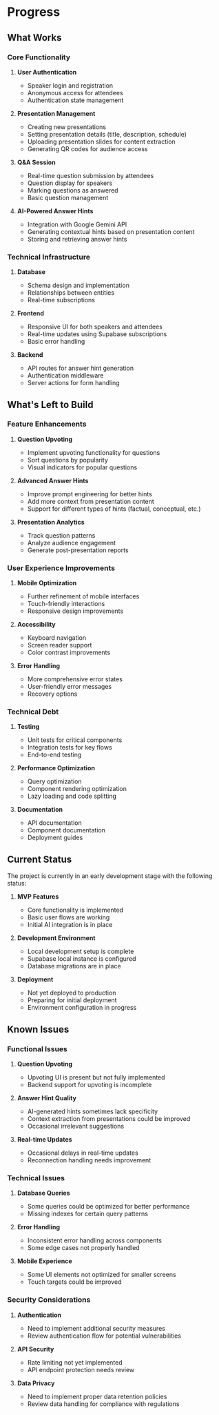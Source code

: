 # Progress

## What Works

### Core Functionality

1. **User Authentication**

   - Speaker login and registration
   - Anonymous access for attendees
   - Authentication state management

2. **Presentation Management**

   - Creating new presentations
   - Setting presentation details (title, description, schedule)
   - Uploading presentation slides for content extraction
   - Generating QR codes for audience access

3. **Q&A Session**

   - Real-time question submission by attendees
   - Question display for speakers
   - Marking questions as answered
   - Basic question management

4. **AI-Powered Answer Hints**
   - Integration with Google Gemini API
   - Generating contextual hints based on presentation content
   - Storing and retrieving answer hints

### Technical Infrastructure

1. **Database**

   - Schema design and implementation
   - Relationships between entities
   - Real-time subscriptions

2. **Frontend**

   - Responsive UI for both speakers and attendees
   - Real-time updates using Supabase subscriptions
   - Basic error handling

3. **Backend**
   - API routes for answer hint generation
   - Authentication middleware
   - Server actions for form handling

## What's Left to Build

### Feature Enhancements

1. **Question Upvoting**

   - Implement upvoting functionality for questions
   - Sort questions by popularity
   - Visual indicators for popular questions

2. **Advanced Answer Hints**

   - Improve prompt engineering for better hints
   - Add more context from presentation content
   - Support for different types of hints (factual, conceptual, etc.)

3. **Presentation Analytics**
   - Track question patterns
   - Analyze audience engagement
   - Generate post-presentation reports

### User Experience Improvements

1. **Mobile Optimization**

   - Further refinement of mobile interfaces
   - Touch-friendly interactions
   - Responsive design improvements

2. **Accessibility**

   - Keyboard navigation
   - Screen reader support
   - Color contrast improvements

3. **Error Handling**
   - More comprehensive error states
   - User-friendly error messages
   - Recovery options

### Technical Debt

1. **Testing**

   - Unit tests for critical components
   - Integration tests for key flows
   - End-to-end testing

2. **Performance Optimization**

   - Query optimization
   - Component rendering optimization
   - Lazy loading and code splitting

3. **Documentation**
   - API documentation
   - Component documentation
   - Deployment guides

## Current Status

The project is currently in an early development stage with the following status:

1. **MVP Features**

   - Core functionality is implemented
   - Basic user flows are working
   - Initial AI integration is in place

2. **Development Environment**

   - Local development setup is complete
   - Supabase local instance is configured
   - Database migrations are in place

3. **Deployment**
   - Not yet deployed to production
   - Preparing for initial deployment
   - Environment configuration in progress

## Known Issues

### Functional Issues

1. **Question Upvoting**

   - Upvoting UI is present but not fully implemented
   - Backend support for upvoting is incomplete

2. **Answer Hint Quality**

   - AI-generated hints sometimes lack specificity
   - Context extraction from presentations could be improved
   - Occasional irrelevant suggestions

3. **Real-time Updates**
   - Occasional delays in real-time updates
   - Reconnection handling needs improvement

### Technical Issues

1. **Database Queries**

   - Some queries could be optimized for better performance
   - Missing indexes for certain query patterns

2. **Error Handling**

   - Inconsistent error handling across components
   - Some edge cases not properly handled

3. **Mobile Experience**
   - Some UI elements not optimized for smaller screens
   - Touch targets could be improved

### Security Considerations

1. **Authentication**

   - Need to implement additional security measures
   - Review authentication flow for potential vulnerabilities

2. **API Security**

   - Rate limiting not yet implemented
   - API endpoint protection needs review

3. **Data Privacy**
   - Need to implement proper data retention policies
   - Review data handling for compliance with regulations
